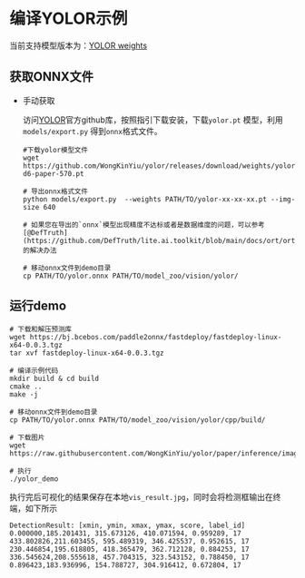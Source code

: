 # 编译YOLOR示例

当前支持模型版本为：[YOLOR weights](https://github.com/WongKinYiu/yolor/releases/tag/weights)

## 获取ONNX文件

- 手动获取

  访问[YOLOR](https://github.com/WongKinYiu/yolor)官方github库，按照指引下载安装，下载`yolor.pt` 模型，利用 `models/export.py` 得到`onnx`格式文件。

  ```
  #下载yolor模型文件
  wget https://github.com/WongKinYiu/yolor/releases/download/weights/yolor-d6-paper-570.pt

  # 导出onnx格式文件
  python models/export.py  --weights PATH/TO/yolor-xx-xx-xx.pt --img-size 640

  # 如果您在导出的`onnx`模型出现精度不达标或者是数据维度的问题，可以参考[@DefTruth](https://github.com/DefTruth/lite.ai.toolkit/blob/main/docs/ort/ort_yolor.zh.md)的解决办法

  # 移动onnx文件到demo目录
  cp PATH/TO/yolor.onnx PATH/TO/model_zoo/vision/yolor/
  ```


## 运行demo

```
# 下载和解压预测库
wget https://bj.bcebos.com/paddle2onnx/fastdeploy/fastdeploy-linux-x64-0.0.3.tgz
tar xvf fastdeploy-linux-x64-0.0.3.tgz

# 编译示例代码
mkdir build & cd build
cmake ..
make -j

# 移动onnx文件到demo目录
cp PATH/TO/yolor.onnx PATH/TO/model_zoo/vision/yolor/cpp/build/

# 下载图片
wget https://raw.githubusercontent.com/WongKinYiu/yolor/paper/inference/images/horses.jpg

# 执行
./yolor_demo
```

执行完后可视化的结果保存在本地`vis_result.jpg`，同时会将检测框输出在终端，如下所示
```
DetectionResult: [xmin, ymin, xmax, ymax, score, label_id]
0.000000,185.201431, 315.673126, 410.071594, 0.959289, 17
433.802826,211.603455, 595.489319, 346.425537, 0.952615, 17
230.446854,195.618805, 418.365479, 362.712128, 0.884253, 17
336.545624,208.555618, 457.704315, 323.543152, 0.788450, 17
0.896423,183.936996, 154.788727, 304.916412, 0.672804, 17
```
